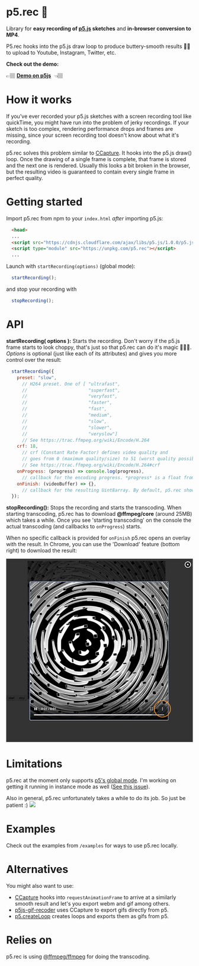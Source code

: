 # p5.rec 🍿

Library for **easy recording of [p5.js](https://p5js.org) sketches** and **in-browser conversion to MP4**.

P5.rec hooks into the p5.js draw loop to produce buttery-smooth results 🧈🎉 to upload to Youtube, Instagram, Twitter, etc.

**Check out the demo:**

👉🏽
[**Demo on p5js**](https://editor.p5js.org/dominikus/sketches/jFmtnsKSe)
&nbsp;👈🏽

# How it works

If you've ever recorded your p5.js sketches with a screen recording tool like quickTime, you might have run into the problem of jerky recordings. If your sketch is too complex, rendering performance drops and frames are missing, since your screen recording tool doesn't know about what it's recording.

p5.rec solves this problem similar to [CCapture](https://github.com/spite/ccapture.js/). It hooks into the p5.js draw() loop. Once the drawing of a single frame is complete, that frame is stored and the next one is rendered. Usually this looks a bit broken in the browser, but the resulting video is guaranteed to contain every single frame in perfect quality.

# Getting started

Import p5.rec from npm to your ```index.html``` *after* importing p5.js:
```html
  <head>
  ...
  <script src="https://cdnjs.cloudflare.com/ajax/libs/p5.js/1.0.0/p5.js"></script>
  <script type="module" src="https://unpkg.com/p5.rec"></script>
  ...
```

Launch with ```startRecording(options)``` (global mode):
```javascript
  startRecording();
```

and stop your recording with
```javascript
  stopRecording();
```

# API

**startRecording( options ):**
Starts the recording. Don't worry if the p5.js frame starts to look choppy, that's just so that p5.rec can do it's magic 🧙🏼‍♀️. *Options* is optional (just like each of its attributes) and gives you more control over the result:
```javascript
  startRecording({
    preset: "slow",
      // H264 preset. One of [ "ultrafast",
      //                       "superfast",
      //                       "veryfast",
      //                       "faster",
      //                       "fast",
      //                       "medium",
      //                       "slow",
      //                       "slower",
      //                       "veryslow"]
      // See https://trac.ffmpeg.org/wiki/Encode/H.264
    crf: 18,
      // crf (Constant Rate Factor) defines video quality and
      // goes from 0 (maximum quality/size) to 51 (worst quality possible)
      // See https://trac.ffmpeg.org/wiki/Encode/H.264#crf
    onProgress: (progress) => console.log(progress),
      // callback for the encoding progress. *progress* is a float from 0 to 1.
    onFinish: (videoBuffer) => {},
      // callback for the resulting Uint8array. By default, p5.rec shows an overlay for checking and downloading the result.
  });
```

**stopRecording():**
Stops the recording and starts the transcoding. When starting transcoding, p5.rec has to download **@ffmpeg/core** (around 25MB) which takes a while. Once you see 'starting transcoding' on the console the actual transcoding (and callbacks to `onProgress`) starts.

When no specific callback is provided for ```onFinish``` p5.rec opens an overlay with the result. In Chrome, you can use the 'Download' feature (bottom right) to download the result:

![How to download from the overlay](overlay.jpg)

# Limitations

p5.rec at the moment only supports [p5's global mode](https://github.com/processing/p5.js/wiki/Global-and-instance-mode). I'm working on getting it running in instance mode as well ([See this issue](https://github.com/dominikus/p5.rec/issues/1)).

Also in general, p5.rec unfortunately takes a while to do its job. So just be patient :)
![](http://cdn.lowgif.com/full/87e2ecff8fa3a329-computer-dog-gifs-find-share-on-giphy.gif)

# Examples

Check out the examples from ```/examples``` for ways to use p5.rec locally.

# Alternatives
You might also want to use:
* [CCapture](https://github.com/spite/ccapture.js/) hooks into `requestAnimationFrame` to arrive at a similarly smooth result and let's you export webm and gif among others.
* [p5js-gif-recoder](https://github.com/datramt/p5js-gif-recorder) uses CCapture to export gifs directly from p5. 
* [p5.createLoop](https://github.com/mrchantey/p5.createLoop) creates loops and exports them as gifs from p5.

# Relies on
p5.rec is using [@ffmpeg/ffmpeg](https://www.npmjs.com/package/@ffmpeg/ffmpeg) for doing the transcoding.